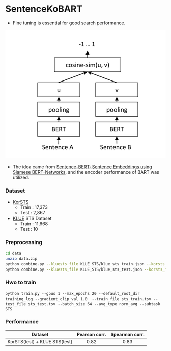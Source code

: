 # SentenceKoBART

- Fine tuning is essential for good search performance.

![](../data/sbart.png)

- The idea came from [Sentence-BERT: Sentence Embeddings using Siamese BERT-Networks](https://arxiv.org/abs/1908.10084), and the encoder performance of BART was utilized.

### Dataset

- [KorSTS](https://github.com/kakaobrain/KorNLUDatasets)
  - Train : 17,373
  - Test : 2,867
- [KLUE](https://github.com/KLUE-benchmark/KLUE) STS Dataset
  - Train : 11,668
  - Test : 10

### Preprocessing

```sh
cd data
unzip data.zip
python combine.py --kluests_file KLUE_STS/klue_sts_train.json --korsts_file KorSTS/sts-train.tsv --output sts_train.tsv
python combine.py --kluests_file KLUE_STS/klue_sts_test.json --korsts_file KorSTS/sts-dev.tsv KorSTS/sts-test.tsv  --output sts_test.tsv
```

### Hwo to train

```
python train.py --gpus 1 --max_epochs 20 --default_root_dir training_log --gradient_clip_val 1.0  --train_file sts_train.tsv --test_file sts_test.tsv --batch_size 64 --avg_type norm_avg --subtask STS
```

### Performance

| Dataset  | Pearson corr. | Spearman corr.  |
|:--------:|:-------------:|:---------------:|
| KorSTS(test) + KLUE STS(test) | 0.82  |   0.83  |

